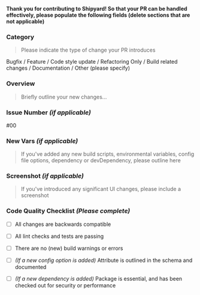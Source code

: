**Thank you for contributing to Shipyard! So that your PR can be handled effectively, please populate the following fields (delete sections that are not applicable)**

### Category
> Please indicate the type of change your PR introduces

Bugfix / Feature / Code style update / Refactoring Only / Build related changes /  Documentation / Other (please specify)


### Overview
> Briefly outline your new changes...


### Issue Number _(if applicable)_
#00

### New Vars _(if applicable)_
> If you've added any new build scripts, environmental variables, config file options, dependency or devDependency, please outline here


### Screenshot _(if applicable)_
> If you've introduced any significant UI changes, please include a screenshot


### Code Quality Checklist _(Please complete)_
- [ ] All changes are backwards compatible
- [ ] All lint checks and tests are passing
- [ ] There are no (new) build warnings or errors
- [ ] _(If a new config option is added)_ Attribute is outlined in the schema and documented
- [ ] _(If a new dependency is added)_ Package is essential, and has been checked out for security or performance

